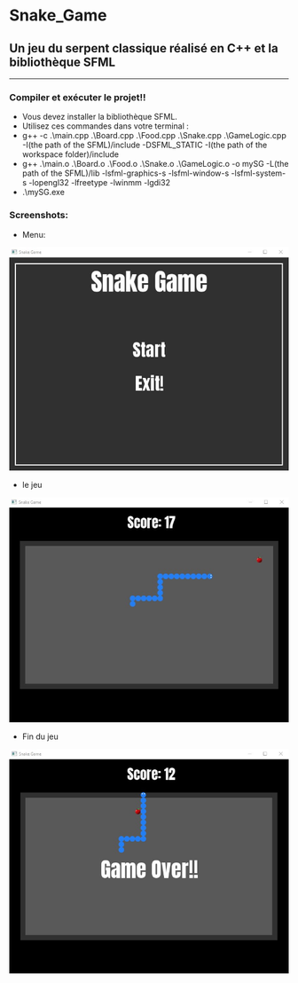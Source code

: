 # Snake_Game
## Un jeu du serpent classique réalisé en C++ et la bibliothèque SFML

---

### Compiler et exécuter le projet!!
- Vous devez installer la bibliothèque SFML.
- Utilisez ces commandes dans votre terminal :
- g++ -c .\main.cpp .\Board.cpp .\Food.cpp .\Snake.cpp .\GameLogic.cpp -I(the path of the SFML)/include -DSFML_STATIC -I(the path of the workspace folder)/include
- g++ .\main.o .\Board.o .\Food.o .\Snake.o .\GameLogic.o -o mySG -L(the path of the SFML)/lib -lsfml-graphics-s -lsfml-window-s -lsfml-system-s -lopengl32 -lfreetype -lwinmm -lgdi32
- .\mySG.exe

### Screenshots:
- Menu:

![image](Images/sc1.jpg)
- le jeu

![image](Images/sc2.jpg)
- Fin du jeu

![image](Images/sc3.jpg)